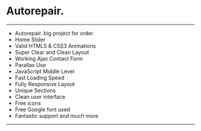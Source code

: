 # Autorepair.  
----------------------------------------------
* Autorepair. big project for order      
* Home Slider         
* Valid HTML5 & CSS3 Animations           
* Super Clear and Clean Layout           
* Working Ajax Contact Form              
* Parallax Use       
* JavaScript Middle Level        
* Fast Loading Speed         
* Fully Responsive Layout        
* Unique Sections        
* Clean user interface        
* Free icons       
* Free Google font used       
* Fantastic support and much more            
-------------------------------------------------
